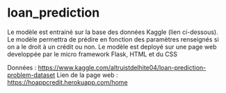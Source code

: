 # loan_prediction
Le modèle est entrainé sur la base des données Kaggle (lien ci-dessous). Le modèle permettra de prédire en fonction des paramètres renseignés si on a le droit à un crédit ou non.
Le modèle est deployé sur une page web developpée par le micro framework Flask, HTML et du CSS

Données : https://www.kaggle.com/altruistdelhite04/loan-prediction-problem-dataset
Lien de la page web : https://hoappcredit.herokuapp.com/home

